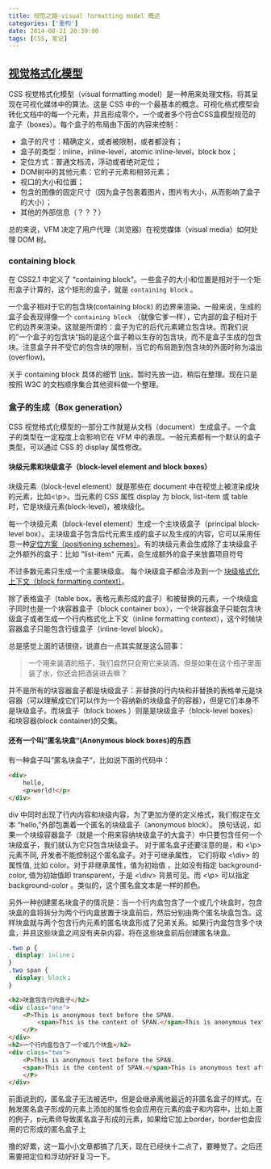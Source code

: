```yaml
---
title: 规范之路-visual formatting model 概述
categories: ['重构']
date: 2014-08-21 20:39:00
tags: [CSS, 笔记]
---
```


## [视觉格式化模型](http://www.w3.org/TR/CSS21/visuren.html)

CSS 视觉格式化模型（visual formatting model）是一种用来处理文档，将其呈现在可视化媒体中的算法。这是 CSS 中的一个最基本的概念。可视化格式模型会转化文档中的每一个元素，并且形成零个，一个或者多个符合CSS盒模型规范的盒子（boxes）。每个盒子的布局由下面的内容来控制：

* 盒子的尺寸：精确定义，或者被限制，或者都没有；
* 盒子的类型：inline，inline-level，atomic inline-level，block box；
* 定位方式：普通文档流，浮动或者绝对定位；
* DOM树中的其他元素：它的子元素和相邻元素；
* 视口的大小和位置；
* 包含的图像的固定尺寸（因为盒子包裹着图片，图片有大小，从而影响了盒子的大小）；
* 其他的外部信息（？？？）

总的来说，VFM 决定了用户代理（浏览器）在视觉媒体（visual media）如何处理 DOM 树。

### containing block

在 CSS2.1 中定义了 “containing block”。一些盒子的大小和位置是相对于一个矩形盒子计算的，这个矩形的盒子，就是 `containing block` 。

一个盒子相对于它的包含块(containing block) 的边界来渲染。一般来说，生成的盒子会表现得像一个 `containing block` （就像它爹一样），它内部的盒子相对于它的边界来渲染。这就是所谓的：盒子为它的后代元素建立包含块。而我们说的”一个盒子的包含块“指的是这个盒子赖以生存的包含块，而不是盒子生成的包含块。注意盒子并不受它的包含块的限制，当它的布局跑到包含块的外面时称为溢出(overflow)。

关于 containing block 具体的细节 [link](http://www.w3.org/TR/CSS21/visudet.html#containing-block-details)，暂时先放一边，稍后在整理。现在只是按照 W3C 的文档顺序集合其他资料做一个整理。

### 盒子的生成（Box generation）

CSS 视觉格式化模型的一部分工作就是从文档（document）生成盒子。一个盒子的类型在一定程度上会影响它在 VFM 中的表现。一般元素都有一个默认的盒子类型，可以通过 CSS 的 display 属性修改。

#### 块级元素和块级盒子（block-level element and block boxes）

块级元素（block-level element）就是那些在 document 中在视觉上被渲染成块的元素，比如<\p>。当元素的 CSS 属性  display 为 block, list-item 或 table 时，它是块级元素(block-level)，被块级化。

每一个块级元素（block-level element）生成一个主块级盒子（principal block-level box）。主块级盒子包含后代元素生成的盒子以及生成的内容，它可以采用任意一种[定位方案（positioning schemes）](#positioning-schemes)。有的块级元素会生成除了主块级盒子之外额外的盒子：比如 "list-item" 元素，会生成额外的盒子来放置项目符号

<!-- ![li](http://ncuey-crispelite.stor.sinaapp.com/QQ20140816.png) -->

不过多数元素只生成一个主要块级盒。 每个块级盒子都会涉及到一个 [块级格式化上下文（block formatting context）](#block-formatting-context)。

除了表格盒子（table box，表格元素形成的盒子）和被替换的元素，一个块级盒子同时也是一个块容器盒子（block container box），一个块容器盒子只能包含块级盒子或者生成一个行内格式化上下文（inline formatting context），这个时候块容器盒子只能包含行级盒子（inline-level block）。

总是感觉上面的话很绕，说直白一点其实就是这么回事：

>一个用来装酒的瓶子，我们自然只会用它来装酒，但是如果在这个瓶子里面装了水，你还会把酒装进去嘛？

并不是所有的块容器盒子都是块级盒子：非替换的行内块和非替换的表格单元是块容器（可以理解成它们可以作为一个容纳新的块级盒子的容器），但是它们本身不是块级盒子。而块盒子（block boxes ）则是是块级盒子（block-level boxes）和块容器(block container)的交集。


#### 还有一个叫”匿名块盒“(Anonymous block boxes)的东西

有一种盒子叫”匿名块盒子“，比如说下面的代码中：

```html
<div>
    hello,
    <p>world!</p>
</div>
```

div 中同时出现了行内内容和块级内容，为了更加方便的定义格式，我们假定在文本 “hello,”外部包裹着一个匿名的块级盒子（anonymous block）。 换句话说，如果一个块级容器盒子（就是一个用来容纳块级盒子的大盒子）中只要包含任何一个块级盒子，我们就认为它只包含块级盒子。
对于匿名盒子还要注意的是，和 <\p> 元素不同, 开发者不能控制这个匿名盒子。对于可继承属性， 它们将取 <\div> 的属性值, 比如 color。对于非继承属性，值为初始值 ，比如没有指定 background-color, 值为初始值即 transparent，于是 <\div> 背景可见。而 <\p> 可以指定 background-color 。类似的，这个匿名盒文本是一样的颜色。

另外一种创建匿名块盒子的情况是：当一个行内盒包含了一个或几个块盒时，包含块盒的盒将拆分为两个行内盒放置于块盒前后，然后分别由两个匿名块盒包含。这样块盒就与两个包含行内元素的匿名块盒形成了兄弟关系。如果行内盒包含多个块盒，并且这些块盒之间没有夹杂内容，将在这些块盒前后创建匿名块盒。

```css
.two p {
  display: inline；
}
.two span {
  display: block；
}
```

```html
<h2>块盒包含行内盒子</h2>
<div class="one">
    <P>This is anonymous text before the SPAN.
        <span>This is the content of SPAN.</span>This is anonymous text after the SPAN.
    </P>
</div>
<h2>一个行内盒包含了一个或几个块盒</h2>
<div class="two">
    <P>This is anonymous text before the SPAN.
    <span>This is the content of SPAN.</span>This is anonymous text after the SPAN.
    </P>
</div>
```

<!-- ![image](http://ncuey.sinaapp.com/blog_files/images/2014-08-21_230945.png) -->

前面说到的，匿名盒子无法被选中，但是会继承离他最近的非匿名盒子的样式。在触发匿名盒子形成的元素上添加的属性也会应用在元素的盒子和内容中，比如上面的例子，p元素师导致匿名盒子形成的元素，如果给它加上border，border也会应用的它形成的匿名盒子上

<!-- ![image](http://ncuey.sinaapp.com/blog_files/images/2014-08-21_232806.png) -->


撸的好累，这一篇小小文章都搞了几天，现在已经快十二点了，要睡觉了。之后还需要把定位和浮动好好复习一下。


